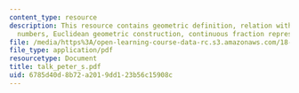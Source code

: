 ```yaml
---
content_type: resource
description: This resource contains geometric definition, relation with fibonacci
  numbers, Euclidean geometric construction, continuous fraction representation.
file: /media/https%3A/open-learning-course-data-rc.s3.amazonaws.com/18-104-seminar-in-analysis-applications-to-number-theory-fall-2006/6785d40d8b72a2019dd123b56c15908c_talk_peter_s.pdf
file_type: application/pdf
resourcetype: Document
title: talk_peter_s.pdf
uid: 6785d40d-8b72-a201-9dd1-23b56c15908c
---
```

